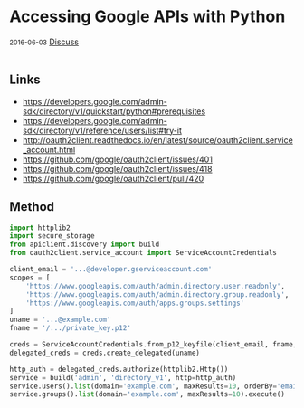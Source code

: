 # Accessing Google APIs with Python

<div class="meta">
  <span class="date"><small>2016-06-03</small></span>
  <span class="discuss"><a class="github-button" href="https://github.com/copperlight/copperlight.github.io/issues" data-icon="octicon-issue-opened" aria-label="Discuss copperlight/copperlight.github.io on GitHub">Discuss</a></span>
</div><br/>

## Links

* <https://developers.google.com/admin-sdk/directory/v1/quickstart/python#prerequisites>
* <https://developers.google.com/admin-sdk/directory/v1/reference/users/list#try-it>
* <http://oauth2client.readthedocs.io/en/latest/source/oauth2client.service_account.html>
* <https://github.com/google/oauth2client/issues/401>
* <https://github.com/google/oauth2client/issues/418>
* <https://github.com/google/oauth2client/pull/420>

## Method

```python
import httplib2
import secure_storage
from apiclient.discovery import build
from oauth2client.service_account import ServiceAccountCredentials

client_email = '...@developer.gserviceaccount.com'
scopes = [
    'https://www.googleapis.com/auth/admin.directory.user.readonly',
    'https://www.googleapis.com/auth/admin.directory.group.readonly',
    'https://www.googleapis.com/auth/apps.groups.settings'
]
uname = '...@example.com'
fname = '/.../private_key.p12'

creds = ServiceAccountCredentials.from_p12_keyfile(client_email, fname, scopes=scopes)
delegated_creds = creds.create_delegated(uname)

http_auth = delegated_creds.authorize(httplib2.Http())
service = build('admin', 'directory_v1', http=http_auth)
service.users().list(domain='example.com', maxResults=10, orderBy='email').execute()
service.groups().list(domain='example.com', maxResults=10).execute()
```
